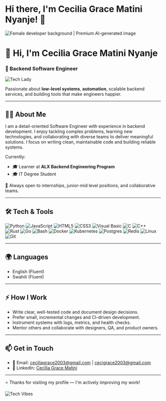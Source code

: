 # Hi there, I'm Cecilia Grace Matini Nyanje! 👋

<img src="https://img.freepik.com/premium-photo/female-developer-background_665280-9660.jpg" alt="Female developer background | Premium AI-generated image"/>

# 👋 Hi, I'm **Cecilia Grace Matini Nyanje**  
### 🚀 Backend Software Engineer

![Tech Lady](https://i.imgur.com/Vd4rXPt.gif)

Passionate about **low-level systems**, **automation**, scalable backend services, and building tools that make engineers happier.

---

## 🧑‍💻 About Me
I am a detail-oriented Software Engineer with experience in backend development. I enjoy tackling complex problems, learning new technologies, and collaborating with diverse teams to deliver meaningful solutions. I focus on writing clean, maintainable code and building reliable systems.

Currently:
- 🎓 Learner at **ALX Backend Engineering Program**  
- 🎓 IT Degree Student  

📌 Always open to internships, junior-mid level positions, and collaborative teams.

---

## 🛠️ Tech & Tools
![Python](https://img.shields.io/badge/Python-3776AB?style=for-the-badge&logo=python&logoColor=white)
![JavaScript](https://img.shields.io/badge/JavaScript-F7DF1E?style=for-the-badge&logo=javascript&logoColor=black)
![HTML5](https://img.shields.io/badge/HTML5-E34F26?style=for-the-badge&logo=html5&logoColor=white)
![CSS3](https://img.shields.io/badge/CSS3-1572B6?style=for-the-badge&logo=css3&logoColor=white)
![Visual Basic](https://img.shields.io/badge/Visual%20Basic-512BD4?style=for-the-badge&logo=.net&logoColor=white)
![C](https://img.shields.io/badge/C-A8B9CC?style=for-the-badge&logo=c&logoColor=black)
![C++](https://img.shields.io/badge/C++-00599C?style=for-the-badge&logo=c%2B%2B&logoColor=white)
![Rust](https://img.shields.io/badge/Rust-000000?style=for-the-badge&logo=rust&logoColor=white)
![Go](https://img.shields.io/badge/Go-00ADD8?style=for-the-badge&logo=go&logoColor=white)
![Bash](https://img.shields.io/badge/Bash-4EAA25?style=for-the-badge&logo=gnubash&logoColor=white)
![Docker](https://img.shields.io/badge/Docker-2496ED?style=for-the-badge&logo=docker&logoColor=white)
![Kubernetes](https://img.shields.io/badge/Kubernetes-326CE5?style=for-the-badge&logo=kubernetes&logoColor=white)
![Postgres](https://img.shields.io/badge/Postgres-4169E1?style=for-the-badge&logo=postgresql&logoColor=white)
![Redis](https://img.shields.io/badge/Redis-DC382D?style=for-the-badge&logo=redis&logoColor=white)
![Linux](https://img.shields.io/badge/Linux-FCC624?style=for-the-badge&logo=linux&logoColor=black)
![Git](https://img.shields.io/badge/Git-F05032?style=for-the-badge&logo=git&logoColor=white)

---

## 🌍 Languages
- English (Fluent)  
- Swahili (Fluent)

---

## ⚡ How I Work
- Write clear, well-tested code and document design decisions.  
- Prefer small, incremental changes and CI-driven development.  
- Instrument systems with logs, metrics, and health checks.  
- Mentor others and collaborate with designers, QA, and product owners.  

---

## 📫 Get in Touch
- 📧 Email: [ceciliagrace2003@gmail.com](mailto:ceciliagrace2003@gmail.com) | [cecigrace2003@gmail.com](mailto:cecigrace2003@gmail.com)  
- 💼 LinkedIn: [Cecilia Grace Matini](https://www.linkedin.com/in/cecilia-matini-4b5ab3274/?trk=opento_sprofile_topcard)  

---

⭐ Thanks for visiting my profile — I'm actively improving my work!

![Tech Vibes](https://user-images.githubusercontent.com/73097560/115834477-dbab4500-a447-11eb-908a-139a6edaec5c.gif)
